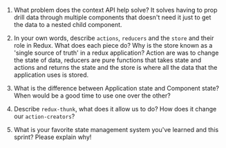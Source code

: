 1. What problem does the context API help solve?
    It solves having to prop drill data through multiple components that doesn't need it just to get the data to a nested child component.

1. In your own words, describe `actions`, `reducers` and the `store` and their role in Redux. What does each piece do? Why is the store known as a 'single source of truth' in a redux application?
    Action are was to change the state of data, reducers are pure functions that takes state and actions and returns the state and the store is where all the data that the application uses is stored.

1. What is the difference between Application state and Component state? When would be a good time to use one over the other?
1. Describe `redux-thunk`, what does it allow us to do? How does it change our `action-creators`?
1. What is your favorite state management system you've learned and this sprint? Please explain why!
